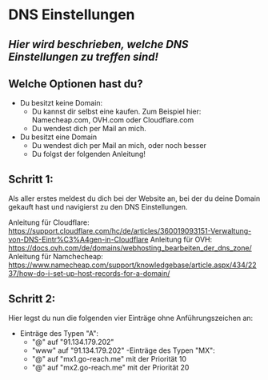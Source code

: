 
# DNS Einstellungen
## _Hier wird beschrieben, welche DNS Einstellungen zu treffen sind!_


## Welche Optionen hast du?

- Du besitzt keine Domain:
    - Du kannst dir selbst eine kaufen. Zum Beispiel hier: Namecheap.com, OVH.com oder Cloudflare.com
    - Du wendest dich per Mail an mich. 
- Du besitzt eine Domain
    - Du wendest dich per Mail an mich, oder noch besser
    - Du folgst der folgenden Anleitung!



## Schritt 1:
Als aller erstes meldest du dich bei der Website an, bei der du deine Domain gekauft hast und navigierst zu den DNS Einstellungen.

Anleitung für Cloudflare: https://support.cloudflare.com/hc/de/articles/360019093151-Verwaltung-von-DNS-Eintr%C3%A4gen-in-Cloudflare
Anleitung für OVH: https://docs.ovh.com/de/domains/webhosting_bearbeiten_der_dns_zone/
Anleitung für Namchecheap: https://www.namecheap.com/support/knowledgebase/article.aspx/434/2237/how-do-i-set-up-host-records-for-a-domain/

## Schritt 2:
Hier legst du nun die folgenden vier Einträge ohne Anführungszeichen an:

 - Einträge des Typen "A":
   - "@" auf "91.134.179.202"
   - "www" auf "91.134.179.202"
-Einträge des Typen "MX":
   - "@" auf "mx1.go-reach.me" mit der Priorität 10
   - "@" auf "mx2.go-reach.me" mit der Priorität 20
	
